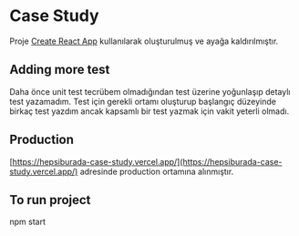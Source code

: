 # Case Study

Proje [Create React App](https://github.com/facebook/create-react-app) kullanılarak oluşturulmuş ve ayağa kaldırılmıştır.


## Adding more test

Daha önce unit test tecrübem olmadığından test üzerine yoğunlaşıp detaylı test yazamadım. 
Test için gerekli ortamı oluşturup başlangıç düzeyinde birkaç test yazdım ancak kapsamlı bir test yazmak için vakit yeterli olmadı.


## Production

[https://hepsiburada-case-study.vercel.app/](https://hepsiburada-case-study.vercel.app/) adresinde production ortamına alınmıştır.


## To run project

npm start

